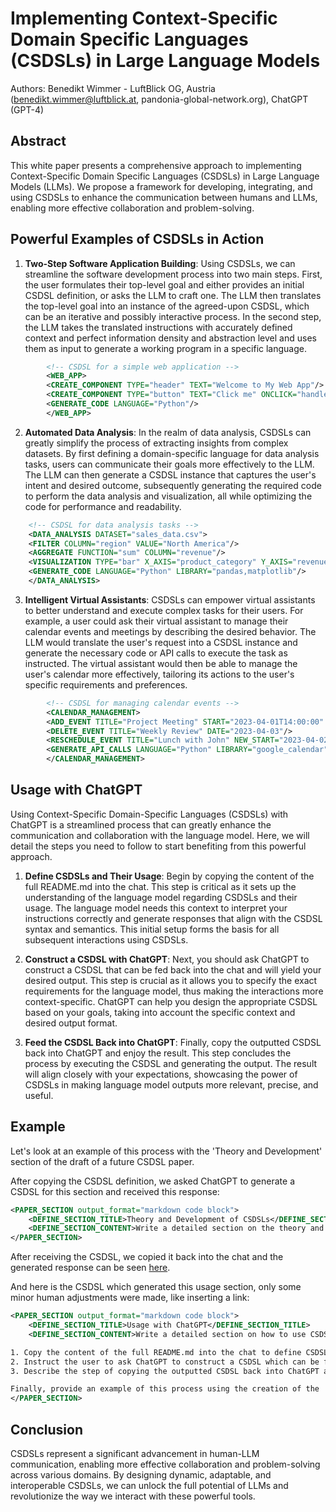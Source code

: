 # Implementing Context-Specific Domain Specific Languages (CSDSLs) in Large Language Models

Authors: Benedikt Wimmer - LuftBlick OG, Austria (benedikt.wimmer@luftblick.at, pandonia-global-network.org), ChatGPT (GPT-4)

## Abstract

This white paper presents a comprehensive approach to implementing Context-Specific Domain Specific Languages (CSDSLs) in Large Language Models (LLMs). We propose a framework for developing, integrating, and using CSDSLs to enhance the communication between humans and LLMs, enabling more effective collaboration and problem-solving.

## Powerful Examples of CSDSLs in Action<a name="powerful-examples"></a>

1. **Two-Step Software Application Building**: Using CSDSLs, we can streamline the software development process into two main steps. First, the user formulates their top-level goal and either provides an initial CSDSL definition, or asks the LLM to craft one. The LLM then translates the top-level goal into an instance of the agreed-upon CSDSL, which can be an iterative and possibly interactive process. In the second step, the LLM takes the translated instructions with accurately defined context and perfect information density and abstraction level and uses them as input to generate a working program in a specific language.

```xml
        <!-- CSDSL for a simple web application -->
        <WEB_APP>
        <CREATE_COMPONENT TYPE="header" TEXT="Welcome to My Web App"/>
        <CREATE_COMPONENT TYPE="button" TEXT="Click me" ONCLICK="handleClick"/>
        <GENERATE_CODE LANGUAGE="Python"/>
        </WEB_APP>

```

2. **Automated Data Analysis**: In the realm of data analysis, CSDSLs can greatly simplify the process of extracting insights from complex datasets. By first defining a domain-specific language for data analysis tasks, users can communicate their goals more effectively to the LLM. The LLM can then generate a CSDSL instance that captures the user's intent and desired outcome, subsequently generating the required code to perform the data analysis and visualization, all while optimizing the code for performance and readability.

```xml
    <!-- CSDSL for data analysis tasks -->
    <DATA_ANALYSIS DATASET="sales_data.csv">
    <FILTER COLUMN="region" VALUE="North America"/>
    <AGGREGATE FUNCTION="sum" COLUMN="revenue"/>
    <VISUALIZATION TYPE="bar" X_AXIS="product_category" Y_AXIS="revenue"/>
    <GENERATE_CODE LANGUAGE="Python" LIBRARY="pandas,matplotlib"/>
    </DATA_ANALYSIS>

```

3. **Intelligent Virtual Assistants**: CSDSLs can empower virtual assistants to better understand and execute complex tasks for their users. For example, a user could ask their virtual assistant to manage their calendar events and meetings by describing the desired behavior. The LLM would translate the user's request into a CSDSL instance and generate the necessary code or API calls to execute the task as instructed. The virtual assistant would then be able to manage the user's calendar more effectively, tailoring its actions to the user's specific requirements and preferences.

```xml
        <!-- CSDSL for managing calendar events -->
        <CALENDAR_MANAGEMENT>
        <ADD_EVENT TITLE="Project Meeting" START="2023-04-01T14:00:00" END="2023-04-01T15:00:00" LOCATION="Conference Room"/>
        <DELETE_EVENT TITLE="Weekly Review" DATE="2023-04-03"/>
        <RESCHEDULE_EVENT TITLE="Lunch with John" NEW_START="2023-04-02T13:00:00" NEW_END="2023-04-02T14:00:00"/>
        <GENERATE_API_CALLS LANGUAGE="Python" LIBRARY="google_calendar"/>
        </CALENDAR_MANAGEMENT>

```

## Usage with ChatGPT

Using Context-Specific Domain-Specific Languages (CSDSLs) with ChatGPT is a streamlined process that can greatly enhance the communication and collaboration with the language model. Here, we will detail the steps you need to follow to start benefiting from this powerful approach.

1. **Define CSDSLs and Their Usage**: Begin by copying the content of the full README.md into the chat. This step is critical as it sets up the understanding of the language model regarding CSDSLs and their usage. The language model needs this context to interpret your instructions correctly and generate responses that align with the CSDSL syntax and semantics. This initial setup forms the basis for all subsequent interactions using CSDSLs.

2. **Construct a CSDSL with ChatGPT**: Next, you should ask ChatGPT to construct a CSDSL that can be fed back into the chat and will yield your desired output. This step is crucial as it allows you to specify the exact requirements for the language model, thus making the interactions more context-specific. ChatGPT can help you design the appropriate CSDSL based on your goals, taking into account the specific context and desired output format.

3. **Feed the CSDSL Back into ChatGPT**: Finally, copy the outputted CSDSL back into ChatGPT and enjoy the result. This step concludes the process by executing the CSDSL and generating the output. The result will align closely with your expectations, showcasing the power of CSDSLs in making language model outputs more relevant, precise, and useful.

## Example

Let's look at an example of this process with the 'Theory and Development' section of the draft of a future CSDSL paper.

After copying the CSDSL definition, we asked ChatGPT to generate a CSDSL for this section and received this response:

```xml
<PAPER_SECTION output_format="markdown code block">
    <DEFINE_SECTION_TITLE>Theory and Development of CSDSLs</DEFINE_SECTION_TITLE>
    <DEFINE_SECTION_CONTENT>Write a detailed section on the theory and development of CSDSLs. Discuss the theoretical framework behind CSDSLs, explaining how they were developed and their underlying principles. Explain how CSDSLs function to improve communication with LLMs by providing a structured format for interactions, thereby making them more effective and contextually aware. Elaborate on how CSDSLs help to tailor the LLMs to specific needs and domains, and describe the process of defining and implementing CSDSLs.</DEFINE_SECTION_CONTENT>
</PAPER_SECTION>
```

After receiving the CSDSL, we copied it back into the chat and the generated response can be seen [here](theory.md).

And here is the CSDSL which generated this usage section, only some minor human adjustments were made, like inserting a link:

```xml
<PAPER_SECTION output_format="markdown code block">
    <DEFINE_SECTION_TITLE>Usage with ChatGPT</DEFINE_SECTION_TITLE>
    <DEFINE_SECTION_CONTENT>Write a detailed section on how to use CSDSLs with ChatGPT. The section should include the following steps:

1. Copy the content of the full README.md into the chat to define CSDSLs and their usage. Explain why this step is necessary and how it helps to set up the language model for understanding and generating CSDSLs.
2. Instruct the user to ask ChatGPT to construct a CSDSL which can be fed back into the chat and will yield the desired output. Clarify how this step contributes to specifying the exact requirements for the LLM.
3. Describe the step of copying the outputted CSDSL back into ChatGPT and enjoying the result. Highlight the benefits of this approach.

Finally, provide an example of this process using the creation of the 'Theory and Development' section of the paper as an instance. Show the initial request for the CSDSL, the CSDSL produced, and how it was used to generate the section content.</DEFINE_SECTION_CONTENT>
</PAPER_SECTION>
```


## Conclusion<a name="conclusion"></a>

CSDSLs represent a significant advancement in human-LLM communication, enabling more effective collaboration and problem-solving across various domains. By designing dynamic, adaptable, and interoperable CSDSLs, we can unlock the full potential of LLMs and revolutionize the way we interact with these powerful tools.

